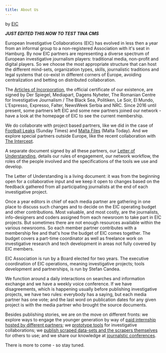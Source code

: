 ```yaml
---
title: About Us
---
```


by [EIC](https://eic.network/blog/about-us "")

***JUST EDITED THIS NOW TO TEST TINA CMS***

European Investigative Collaborations (EIC) has evolved in less then a year from an informal group to a non-registered Association with it's seat in Hamburg. By now EIC partners are representing a diverse spectrum of European investigative journalism players: traditional media, non-profit and digital players. So we choose the most appropriate structure that can host the different mind-sets, organization types, skills, journalistic traditions and legal systems that co-exist in different corners of Europe, avoiding centralization and betting on distributed collaboration.

The [Articles of Incorporation](http://docdrop.org/pdf/web-EIC_Incorporation-f4xms.pdf/ ""), the official certificate of our existence, are signed by Der Spiegel, Mediapart, Dagens Nyheter, The Romanian Centre for Investigative Journalism / The Black Sea, Politiken, Le Soir, El Mundo, L'Espresso, Expresso, Falter, NewsWeek Serbia and NRC. Since 2016 until present, some partners left EIC and some new partners joined our network - have a look at the homepage of EIC to see the current membership.

We do collaborate with project based partners, like we did in the case of [Football Leaks](https://eic.network/projects/football-leaks "") (Sunday Times) and [Malta Files](https://eic.network/projects/malta-files "") (Malta Today). And we explore special partners outside Europe, like the recent collaboration with [The Intercept](https://theintercept.com/2017/05/26/malta-files-revelations-25-million-oil-tanker-gifted-to-erdogans-family/ "").

A separate document signed by all these partners, our [Letter of Understanding](http://docdrop.org/pdf/web-EIC-LoU-8nnka.pdf/ ""), details our rules of engagement, our network workflow, the roles of the people involved and the specifications of the tools we use and develop.

The Letter of Understanding is a living document: it was from the beginning open for a collaborative input and we keep it open to changes based on the feedback gathered from all participating journalists at the end of each investigative project.

Once a year editors in chief of each media partner are gathering in one place to discuss such changes and to decide on the EIC operating budget and other contributions. Most valuable, and most costly, are the journalists, info-designers and coders assigned from each newsroom to take part in EIC projects. But sometimes there are not enough resources available within the various newsrooms. So each member partner contributes with a membership fee and that's how the budget of EIC comes together. The budget covers a part-time coordinator as well as freelance work on investigative research and tech development in areas not fully covered by EIC members.

EIC Association is run by a Board elected for two years. The executive coordination of EIC operations, meaning investigative projects; tools development and partnerships, is run by Stefan Candea.

We function around a daily interactions on searches and information exchange and we have a weekly voice conference. If we have disagreements, which is happening usually before publishing investigative projects, we have two rules: everybody has a saying, but each media partner has one vote; and the last word on publication dates for any given project is with the media partner who brought the source documents.

Besides publishing stories, we are on the move on different fronts: we explore ways to engage the younger generation by way of [paid internship hosted by different partners](https://eic.network/blog/first-on-the-job-my-internship-with-european-investigative-collaborations ""); we [prototype tools](https://github.com/liquidinvestigations "") for investigative collaborations; we [publish scraped data-sets and the scrapers themselves](https://eic.network/blog/malta-registry-of-companies-and-scraper-published "") for others to use; and we share our knowledge at [journalstic conferences](https://eijc17dataharvest.sched.com/?s=EIC "").

There is more to come - so stay tuned.
